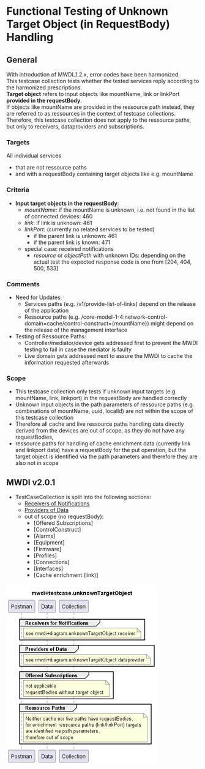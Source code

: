 # Functional Testing of Unknown Target Object (in RequestBody) Handling

## General
With introduction of MWDI_1.2.x, error codes have been harmonized.  
This testcase collection tests whether the tested services reply according to the harmonized prescriptions.  
**Target object** refers to input objects like mountName, link or linkPort **provided in the requestBody**.  
If objects like mountName are provided in the ressource path instead, they are referred to as ressources in the context of testcase collections.
Therefore, this testcase collection does not apply to the ressource paths, but only to receivers, dataproviders and subscriptions.

### Targets
All individual services
- that are not ressource paths
- and with a requestBody containing target objects like e.g. mountName

### Criteria
- **Input target objects in the requestBody**:
  - *mountName*: if the mountName is unknown, i.e. not found in the list of connected devices: 460
  - *link*: if link is unknown: 461
  - *linkPort*: (currently no related services to be tested)
    - if the parent link is unknown: 461
    - if the parent link is known: 471
  - special case: received notifications
    - *resource* or *objectPath* with unknown IDs: depending on the actual test the expected response code is one from [204, 404, 500, 533]

### Comments  
- Need for Updates:  
  - Services paths (e.g. /v1/provide-list-of-links) depend on the release of the application  
  - Ressource paths (e.g. /core-model-1-4:network-control-domain=cache/control-construct={mountName}) might depend on the release of the management interface  
- Testing of Ressource Paths:  
  - Controller/mediator/device gets addressed first to prevent the MWDI testing to fail in case the mediator is faulty  
  - Live domain gets addressed next to assure the MWDI to cache the information requested afterwards

### Scope
- This testcase collection only tests if unknown input targets (e.g. mountName, link, linkport) in the requestBody are handled correctly
- Unknown input objects in the path parameters of ressource paths (e.g. combinations of mountName, uuid, localId) are not within the scope of this testcase collection
- Therefore all cache and live ressource paths handling data directly derived from the devices are out of scope, as they do not have any requestBodies,
- ressource paths for handling of cache enrichment data (currently link and linkport data) have a requestBody for the put operation, but the target object is identified via the path parameters and therefore they are also not in scope


## MWDI v2.0.1  
- TestCaseCollection is split into the following sections:  
  - [Receivers of Notifications](./v2.0.1/Receiver/)  
  - [Providers of Data](./v2.0.1/Dataprovider/)  
  - out of scope (no requestBody):
      - [Offered Subscriptions]  
      - [ControlConstruct]
      - [Alarms]  
      - [Equipment]  
      - [Firmware]  
      - [Profiles]  
      - [Connections]  
      - [Interfaces]  
      - [Cache enrichment (link)]

![Overview](./mwdi+diagram.unknownTargetObject.png)  


